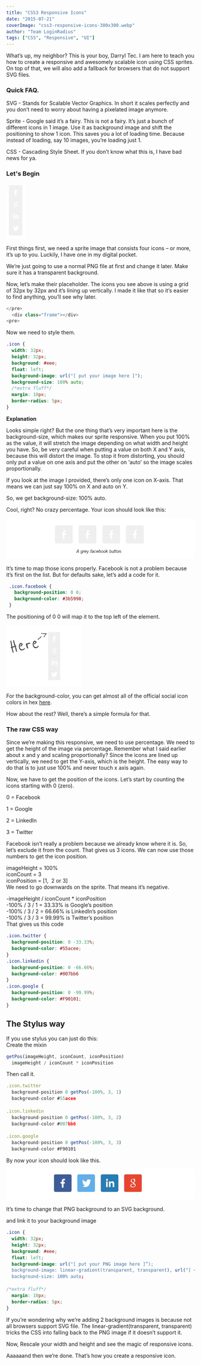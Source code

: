 ```yaml
---
title: "CSS3 Responsive Icons"
date: "2015-07-21"
coverImage: "css3-responsive-icons-300x300.webp"
author: "Team LoginRadius"
tags: ["CSS", "Responsive", "UI"]
---
```


What’s up, my neighbor? This is your boy, Darryl Tec. I am here to teach you how to create a responsive and awesomely scalable icon using CSS sprites. On top of that, we will also add a fallback for browsers that do not support SVG files.

### Quick FAQ.

SVG - Stands for Scalable Vector Graphics. In short it scales perfectly and you don’t need to worry about having a pixelated image anymore.

Sprite - Google said it’s a fairy. This is not a fairy. It’s just a bunch of different icons in 1 image. Use it as background image and shift the positioning to show 1 icon. This saves you a lot of loading time. Because instead of loading, say 10 images, you’re loading just 1.

CSS - Cascading Style Sheet. If you don’t know what this is, I have bad news for ya.

### Let's Begin

![icons](icons.webp)

First things first, we need a sprite image that consists four icons – or more, it’s up to you. Luckily, I have one in my digital pocket.  

We’re just going to use a normal PNG file at first and change it later. Make sure it has a transparent background.

Now, let’s make their placeholder. The icons you see above is using a grid of 32px by 32px and it’s lining up vertically. I made it like that so it’s easier to find anything, you’ll see why later.

  ```js
  </pre>
    <div class="frame"></div>
  <pre>
  ```

Now we need to style them.

```css
.icon {
  width: 32px;
  height: 32px;
  background: #eee;
  float: left;
  background-image: url("[ put your image here ]");
  background-size: 100% auto;
  /*extra fluff*/
  margin: 10px;
  border-radius: 5px;
}

```

  
**Explanation**

Looks simple right? But the one thing that’s very important here is the background-size, which makes our sprite responsive. When you put 100% as the value, it will stretch the image depending on what width and height you have. So, be very careful when putting a value on both X and Y axis, because this will distort the image. To stop it from distorting, you should only put a value on one axis and put the other on ‘auto’ so the image scales proportionally.

If you look at the image I provided, there’s only one icon on X-axis. That means we can just say 100% on X and auto on Y.

So, we get background-size: 100% auto.

Cool, right? No crazy percentage. Your icon should look like this:

![facebook-icon](facebook-icon.webp)

It’s time to map those icons properly. Facebook is not a problem because it’s first on the list. But for defaults sake, let’s add a code for it.

 ```CSS
  .icon.facebook {
    background-position: 0 0;
    background-color: #3b5998;
  }
 ```

The positioning of 0 0 will map it to the top left of the element.

![here-icon](here-icon.webp)

For the background-color, you can get almost all of the official social icon colors in hex [here](/social-media-colors-hex/).

How about the rest? Well, there’s a simple formula for that.

### The raw CSS way

Since we’re making this responsive, we need to use percentage. We need to get the height of the image via percentage. Remember what I said earlier about x and y and scaling proportionally? Since the icons are lined up vertically, we need to get the Y-axis, which is the height. The easy way to do that is to just use 100% and never touch x axis again.

Now, we have to get the position of the icons. Let’s start by counting the icons starting with 0 (zero).

0 = Facebook

1 = Google

2 = LinkedIn

3 = Twitter

Facebook isn’t really a problem because we already know where it is. So, let’s exclude it from the count. That gives us 3 icons. We can now use those numbers to get the icon position.

imageHeight = 100%  
iconCount = 3  
iconPosition = \[1,  2 or 3\]  
We need to go downwards on the sprite. That means it’s negative.

\-imageHeight / iconCount \* iconPosition  
\-100% / 3 / 1 = 33.33% is Google’s position  
\-100% / 3 / 2 = 66.66% is LinkedIn’s position  
\-100% / 3 / 3 = 99.99% is Twitter’s position  
That gives us this code

```css
.icon.twitter {
  background-position: 0 -33.33%;
  background-color: #55acee;
}
.icon.linkedin {
  background-position: 0 -66.66%;
  background-color: #007bb6
}
.icon.google {
  background-position: 0 -99.99%;
  background-color: #F90101;
}

```

##   The Stylus way

If you use stylus you can just do this:  
Create the mixin

```javascript
getPos(imageHeight, iconCount, iconPosition)
  imageHeight / iconCount * iconPosition
```
  
Then call it.

```javascript
.icon.twitter
  background-position 0 getPos(-100%, 3, 1)
  background-color #55acee
 
.icon.linkedin
  background-position 0 getPos(-100%, 3, 2)
  background-color #007bb6
 
.icon.google
  background-position 0 getPos(-100%, 3, 3)
  background-color #F90101

```
  
By now your icon should look like this.

![color-icons](color-icons.webp)

It’s time to change that PNG background to an SVG background.

and link it to your background image

```css
.icon {
  width: 32px;
  height: 32px;
  background: #eee;
  float: left;
  background-image: url("[ put your PNG image here ]”);
  background-image: linear-gradient(transparent, transparent), url("[ <b>put your SVG image here</b> ]”);
  background-size: 100% auto;
 
/*extra fluff*/
  margin: 10px;
  border-radius: 5px;
}
```  

If you’re wondering why we’re adding 2 background images is because not all browsers support SVG file. The linear-gradient(transparent, transparent) tricks the CSS into falling back to the PNG image if it doesn’t support it.

Now, Rescale your width and height and see the magic of responsive icons.

Aaaaaand then we’re done. That’s how you create a responsive icon.
